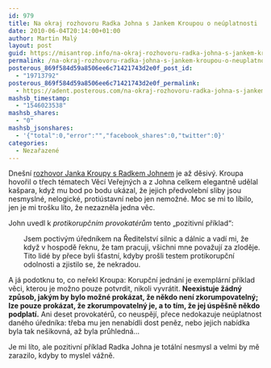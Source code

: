 ```yaml
---
id: 979
title: Na okraj rozhovoru Radka Johna s Jankem Kroupou o neúplatnosti
date: 2010-06-04T20:14:00+01:00
author: Martin Malý
layout: post
guid: https://misantrop.info/na-okraj-rozhovoru-radka-johna-s-jankem-kroupou-o-neuplatnosti/
permalink: /na-okraj-rozhovoru-radka-johna-s-jankem-kroupou-o-neuplatnosti/
posterous_869f584d59a8506ee6c71421743d2e0f_post_id:
  - "19713792"
posterous_869f584d59a8506ee6c71421743d2e0f_permalink:
  - https://adent.posterous.com/na-okraj-rozhovoru-radka-johna-s-jankem-kroup
mashsb_timestamp:
  - "1546023538"
mashsb_shares:
  - "0"
mashsb_jsonshares:
  - '{"total":0,"error":"","facebook_shares":0,"twitter":0}'
categories:
  - Nezařazené
---
```

Dnešní [rozhovor Janka Kroupy s Radkem Johnem](https://zpravy.idnes.cz/kampani-a-sliby-jsme-si-trochu-zavarili-priznal-sef-veckaru-john-p8u-/domaci.asp?c=A100603_222057_domaci_vel) je až děsivý. Kroupa hovořil o třech tématech Věcí Veřejných a z Johna celkem elegantně udělal kašpara, když mu bod po bodu ukázal, že jejich předvolební sliby jsou nesmyslné, nelogické, protiústavní nebo jen nemožné. Moc se mi to líbilo, jen je mi trošku líto, že nezazněla jedna věc.

John uvedl k _protikorupčním provokatérům_ tento &#8222;pozitivní příklad&#8220;:

<p style="padding-left: 30px;">
  Jsem poctivým úředníkem na Ředitelství silnic a dálnic a vadí mi, že když v hospodě řeknu, že tam pracuji, všichni mne považují za zloděje. Tito lidé by přece byli šťastní, kdyby prošli testem protikorupční odolnosti a zjistilo se, že nekradou.
</p>

A já podotknu to, co neřekl Kroupa: Korupční jednání je exemplární příklad věci, kterou je možno pouze potvrdit, nikoli vyvrátit. **Neexistuje žádný způsob, jakým by bylo možné prokázat, že někdo není zkorumpovatelný; lze pouze prokázat, že zkorumpovatelný je, a to tím, že jej úspěšně někdo podplatí.** Ani deset provokatérů, co neuspějí, přece nedokazuje neúplatnost daného úředníka: třeba mu jen nenabídli dost peněz, nebo jejich nabídka byla tak nešikovná, až byla průhledná&#8230;

Je mi líto, ale pozitivní příklad Radka Johna je totální nesmysl a velmi by mě zarazilo, kdyby to myslel vážně.